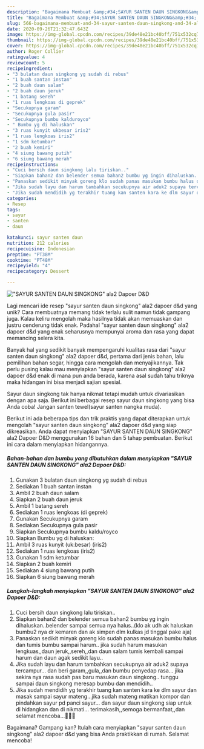 ```yaml
---
description: "Bagaimana Membuat &amp;#34;SAYUR SANTEN DAUN SINGKONG&amp;#34; ala2 Dapoer D&amp;amp;D Anti Gagal"
title: "Bagaimana Membuat &amp;#34;SAYUR SANTEN DAUN SINGKONG&amp;#34; ala2 Dapoer D&amp;amp;D Anti Gagal"
slug: 566-bagaimana-membuat-and-34-sayur-santen-daun-singkong-and-34-ala2-dapoer-d-and-amp-d-anti-gagal
date: 2020-09-26T21:32:47.643Z
image: https://img-global.cpcdn.com/recipes/39de48e21bc40bff/751x532cq70/sayur-santen-daun-singkong-ala2-dapoer-dd-foto-resep-utama.jpg
thumbnail: https://img-global.cpcdn.com/recipes/39de48e21bc40bff/751x532cq70/sayur-santen-daun-singkong-ala2-dapoer-dd-foto-resep-utama.jpg
cover: https://img-global.cpcdn.com/recipes/39de48e21bc40bff/751x532cq70/sayur-santen-daun-singkong-ala2-dapoer-dd-foto-resep-utama.jpg
author: Roger Collier
ratingvalue: 4
reviewcount: 5
recipeingredient:
- "3 bulatan daun singkong yg sudah di rebus"
- "1 buah santan instan"
- "2 buah daun salam"
- "2 buah daun jeruk"
- "1 batang sereh"
- "1 ruas lengkoas di geprek"
- "Secukupnya garam"
- "Secukupnya gula pasir"
- "Secukupnya bumbu kalduroyco"
- " Bumbu yg di haluskan"
- "3 ruas kunyit ukbesar iris2"
- "1 ruas lengkoas iris2"
- "1 sdm ketumbar"
- "2 buah kemiri"
- "4 siung bawang putih"
- "6 siung bawang merah"
recipeinstructions:
- "Cuci bersih daun singkong lalu tiriskan.."
- "Siapkan bahan2 dan belender semua bahan2 bumbu yg ingin dihaluskan..belender sampai semua nya halus..(klo ak udh ak haluskan bumbu2 nya dr kemaren dan ak simpen dlm kulkas jd tinggal pake aja)"
- "Panaskan sedikit minyak goreng klo sudah panas masukan bumbu halus dan tumis bumbu sampai harum.. jika sudah harum masukan lengkuas,,daun jeruk,,sereh,,dan daun salam tumis kembali sampai harum dan daun agak sedikit layu.."
- "Jika sudah layu dan harum tambahkan secukupnya air aduk2 supaya tercampur... dan beri garam,,gula,,dan bumbu penyedap rasa... jika sekira nya rasa sudah pas baru masukan daun singkong.. tunggu sampai daun singkong meresap bumbu dan mendidih.."
- "Jika sudah mendidih yg terakhir tuang kan santen kara ke dlm sayur dan masak sampai sayur mateng...jika sudah mateng matikan kompor dan pindahkan sayur pd panci sayur... dan sayur daun singkong siap untuk di hidangkan dan di nikmati... terimakasih,,semoga bermanfaat,,dan selamat mencoba...🙏👩‍🍳"
categories:
- Resep
tags:
- sayur
- santen
- daun

katakunci: sayur santen daun 
nutrition: 212 calories
recipecuisine: Indonesian
preptime: "PT38M"
cooktime: "PT48M"
recipeyield: "4"
recipecategory: Dessert

---
```



![&#34;SAYUR SANTEN DAUN SINGKONG&#34; ala2 Dapoer D&amp;D](https://img-global.cpcdn.com/recipes/39de48e21bc40bff/751x532cq70/sayur-santen-daun-singkong-ala2-dapoer-dd-foto-resep-utama.jpg)

Lagi mencari ide resep &#34;sayur santen daun singkong&#34; ala2 dapoer d&amp;d yang unik? Cara membuatnya memang tidak terlalu sulit namun tidak gampang juga. Kalau keliru mengolah maka hasilnya tidak akan memuaskan dan justru cenderung tidak enak. Padahal &#34;sayur santen daun singkong&#34; ala2 dapoer d&amp;d yang enak seharusnya mempunyai aroma dan rasa yang dapat memancing selera kita.

Banyak hal yang sedikit banyak mempengaruhi kualitas rasa dari &#34;sayur santen daun singkong&#34; ala2 dapoer d&amp;d, pertama dari jenis bahan, lalu pemilihan bahan segar, hingga cara mengolah dan menyajikannya. Tak perlu pusing kalau mau menyiapkan &#34;sayur santen daun singkong&#34; ala2 dapoer d&amp;d enak di mana pun anda berada, karena asal sudah tahu triknya maka hidangan ini bisa menjadi sajian spesial.

Sayur daun singkong tak hanya nikmat tetapi mudah untuk divariasikan dengan apa saja. Berikut ini berbagai resep sayur daun singkong yang bisa Anda coba! Jangan santen tewel(sayur santen nangka muda).


Berikut ini ada beberapa tips dan trik praktis yang dapat diterapkan untuk mengolah &#34;sayur santen daun singkong&#34; ala2 dapoer d&amp;d yang siap dikreasikan. Anda dapat menyiapkan &#34;SAYUR SANTEN DAUN SINGKONG&#34; ala2 Dapoer D&amp;D menggunakan 16 bahan dan 5 tahap pembuatan. Berikut ini cara dalam menyiapkan hidangannya.

<!--inarticleads1-->

##### Bahan-bahan dan bumbu yang dibutuhkan dalam menyiapkan &#34;SAYUR SANTEN DAUN SINGKONG&#34; ala2 Dapoer D&amp;D:

1. Gunakan 3 bulatan daun singkong yg sudah di rebus
1. Sediakan 1 buah santan instan
1. Ambil 2 buah daun salam
1. Siapkan 2 buah daun jeruk
1. Ambil 1 batang sereh
1. Sediakan 1 ruas lengkoas (di geprek)
1. Gunakan Secukupnya garam
1. Sediakan Secukupnya gula pasir
1. Siapkan Secukupnya bumbu kaldu/royco
1. Siapkan  Bumbu yg di haluskan:
1. Ambil 3 ruas kunyit (uk:besar) (iris2)
1. Sediakan 1 ruas lengkoas (iris2)
1. Gunakan 1 sdm ketumbar
1. Siapkan 2 buah kemiri
1. Sediakan 4 siung bawang putih
1. Siapkan 6 siung bawang merah




<!--inarticleads2-->

##### Langkah-langkah menyiapkan &#34;SAYUR SANTEN DAUN SINGKONG&#34; ala2 Dapoer D&amp;D:

1. Cuci bersih daun singkong lalu tiriskan..
1. Siapkan bahan2 dan belender semua bahan2 bumbu yg ingin dihaluskan..belender sampai semua nya halus..(klo ak udh ak haluskan bumbu2 nya dr kemaren dan ak simpen dlm kulkas jd tinggal pake aja)
1. Panaskan sedikit minyak goreng klo sudah panas masukan bumbu halus dan tumis bumbu sampai harum.. jika sudah harum masukan lengkuas,,daun jeruk,,sereh,,dan daun salam tumis kembali sampai harum dan daun agak sedikit layu..
1. Jika sudah layu dan harum tambahkan secukupnya air aduk2 supaya tercampur... dan beri garam,,gula,,dan bumbu penyedap rasa... jika sekira nya rasa sudah pas baru masukan daun singkong.. tunggu sampai daun singkong meresap bumbu dan mendidih..
1. Jika sudah mendidih yg terakhir tuang kan santen kara ke dlm sayur dan masak sampai sayur mateng...jika sudah mateng matikan kompor dan pindahkan sayur pd panci sayur... dan sayur daun singkong siap untuk di hidangkan dan di nikmati... terimakasih,,semoga bermanfaat,,dan selamat mencoba...🙏👩‍🍳




Bagaimana? Gampang kan? Itulah cara menyiapkan &#34;sayur santen daun singkong&#34; ala2 dapoer d&amp;d yang bisa Anda praktikkan di rumah. Selamat mencoba!
